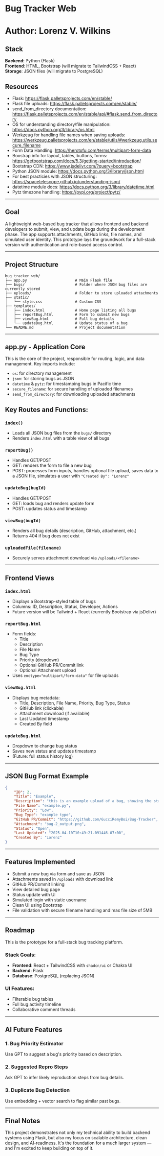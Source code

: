 # Bug Tracker Web
# Author: Lorenz V. Wilkins
## Stack
**Backend**: Python (Flask)  
**Frontend**: HTML, Bootstrap (will migrate to TailwindCSS + React)  
**Storage**: JSON files (will migrate to PostgreSQL)

## Resources
- Flask: https://flask.palletsprojects.com/en/stable/
- Flask file uploads: https://flask.palletsprojects.com/en/stable/
- send_from_directory documentation: https://flask.palletsprojects.com/en/stable/api/#flask.send_from_directory
- OS for understanding directory/file manipulation: https://docs.python.org/3/library/os.html
- Werkzeug for handling file names when saving uploads: https://werkzeug.palletsprojects.com/en/stable/utils/#werkzeug.utils.secure_filename
- Form Data Handling: https://herotofu.com/terms/multipart-form-data
- Boostrap info for layout, tables, buttons, forms: https://getbootstrap.com/docs/5.3/getting-started/introduction/
- Bootstrap CDN: https://www.jsdelivr.com/?query=bootstrap
- Python JSON module: https://docs.python.org/3/library/json.html
- For best practicies with JSON structuring: https://spacetelescope.github.io/understanding-json/
- datetime module docs: https://docs.python.org/3/library/datetime.html
- Pytz timezone handling: https://pypi.org/project/pytz/
---

## Goal
A lightweight web-based bug tracker that allows frontend and backend developers to submit, view, and update bugs during the development phase. The app supports attachments, GitHub links, file names, and simulated user identity. This prototype lays the groundwork for a full-stack version with authentication and role-based access control.

---

## Project Structure
```
bug_tracker_web/
├── app.py                      # Main Flask file
├── bugs/                       # Folder where JSON bug files are currently stored
├── uploads/                    # Folder to store uploaded attachments
├── static/
│   └── style.css               # Custom CSS
├── templates/
│   ├── index.html              # Home page listing all bugs
│   ├── reportBug.html          # Form to submit new bugs
│   ├── viewBug.html            # Full bug details
│   └── updateBug.html          # Update status of a bug
└── README.md                   # Project documentation
```
---
## app.py - Application Core
This is the core of the project, responsible for routing, logic, and data management. Key imports include:
- `os`: for directory management
- `json`: for storing bugs as JSON
- `datetime` & `pytz`: for timestamping bugs in Pacific time
- `secure_filename`: for secure handling of uploaded filenames
- `send_from_directory`: for downloading uploaded attachments

## Key Routes and Functions:

### `index()`
- Loads all JSON bug files from the `bugs/` directory
- Renders `index.html` with a table view of all bugs

### `reportBug()`
- Handles GET/POST
- GET: renders the form to file a new bug
- POST: processes form inputs, handles optional file upload, saves data to a JSON file, simulates a user with `"Created By": "Lorenz"`

### `updateBug(bugId)`
- Handles GET/POST
- GET: loads bug and renders update form
- POST: updates status and timestamp

### `viewBug(bugId)`
- Renders all bug details (description, GitHub, attachment, etc.)
- Returns 404 if bug does not exist

### `uploadedFile(filename)`
- Securely serves attachment download via `/uploads/<filename>`

---

## Frontend Views

### `index.html`
- Displays a Bootstrap-styled table of bugs
- Columns: ID, Description, Status, Developer, Actions
- Future version will be Tailwind + React (currently Bootstrap via jsDelivr)

### `reportBug.html`
- Form fields:
  - Title
  - Description
  - File Name
  - Bug Type
  - Priority (dropdown)
  - Optional GitHub PR/Commit link
  - Optional Attachment upload
- Uses `enctype="multipart/form-data"` for file uploads

### `viewBug.html`
- Displays bug metadata:
  - Title, Description, File Name, Priority, Bug Type, Status
  - GitHub link (clickable)
  - Attachment download (if available)
  - Last Updated timestamp
  - Created By field

### `updateBug.html`
- Dropdown to change bug status
- Saves new status and updates timestamp
- (Future: full status history log)

---

## JSON Bug Format Example
```json
{
    "ID": 2,
    "Title": "Example",
    "Description": "this is an example upload of a bug, showing the structure of a json formatting",
    "File Name": "example.py",
    "Priority": "Low",
    "Bug Type": "example type",
    "GitHub PR/Commit": "https://github.com/GucciRemyBoi/Bug-Tracker",
    "Attachment": "bug-2_output.png",
    "Status": "Open",
    "Last Updated": "2025-04-10T10:49:21.091446-07:00",
    "Created By": "Lorenz"
}
```

---

## Features Implemented
-  Submit a new bug via form and save as JSON
-  Attachments saved in `/uploads` with download link
-  GitHub PR/Commit linking
-  View detailed bug page
-  Status update with UI
-  Simulated login with static username
-  Clean UI using Bootstrap
-  File validation with secure filename handling and max file size of 5MB

---

## Roadmap
This is the prototype for a full-stack bug tracking platform.

### Stack Goals:
- **Frontend**: React + TailwindCSS with `shadcn/ui` or Chakra UI
- **Backend**: Flask
- **Database**: PostgreSQL (replacing JSON)

### UI Features:
- Filterable bug tables
- Full bug activity timeline
- Collaborative comment threads

---

## AI Future Features

### 1. **Bug Priority Estimator**
Use GPT to suggest a bug's priority based on description.

### 2. **Suggested Repro Steps**
Ask GPT to infer likely reproduction steps from bug details.

### 3. **Duplicate Bug Detection**
Use embedding + vector search to flag similar past bugs.

---

## Final Notes
This project demonstrates not only my technical ability to build backend systems using Flask, but also my focus on scalable architecture, clean design, and AI-readiness. It's the foundation for a much larger system — and I'm excited to keep building on top of it.